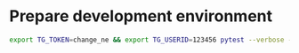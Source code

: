 # Prepare development environment
```bash
export TG_TOKEN=change_ne && export TG_USERID=123456 pytest --verbose -s .
``````